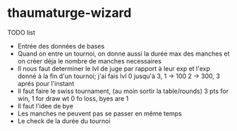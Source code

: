 # thaumaturge-wizard
TODO list
- Entrée des données de bases
- Quand on entre un tournoi, on donne aussi la durée max des manches et on créer déja le nombre de manches necessaires
- Il nous faut determiner le lvl de juge par rapport à leur exp et l'exp donné à la fin d'un tournoi; j'ai fais lvl 0 jusqu'à 3, 1 -> 100 2 -> 300, 3 aprés pour l'instant
- Il faut faire le swiss tournament, (au moin sortir la table/rounds) 3 pts for win, 1 for draw wt 0 fo loss, byes are 1
- Il faut l'idee de bye
- Les manches ne peuvent pas se passer en même temps
- Le check de la durée du tournoi
